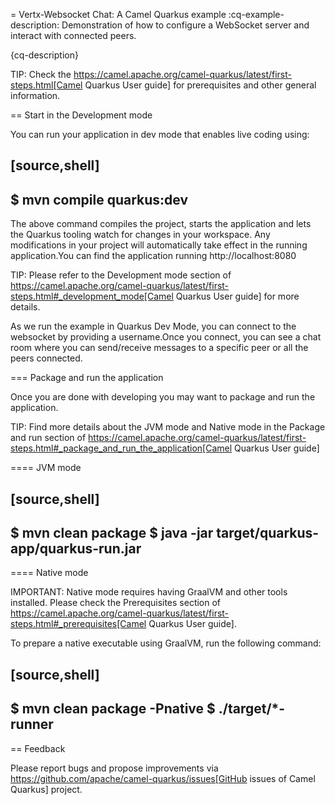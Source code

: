 = Vertx-Websocket Chat: A Camel Quarkus example
:cq-example-description: Demonstration of how to configure a WebSocket server and interact with connected peers.

{cq-description}

TIP: Check the https://camel.apache.org/camel-quarkus/latest/first-steps.html[Camel Quarkus User guide] for prerequisites
and other general information.

== Start in the Development mode

You can run your application in dev mode that enables live coding using:

[source,shell]
----
$ mvn compile quarkus:dev
----

The above command compiles the project, starts the application and lets the Quarkus tooling watch for changes in your
workspace. Any modifications in your project will automatically take effect in the running application.You can find the application running http://localhost:8080


TIP: Please refer to the Development mode section of
https://camel.apache.org/camel-quarkus/latest/first-steps.html#_development_mode[Camel Quarkus User guide] for more details.

As we run the example in Quarkus Dev Mode, you can connect to the websocket by providing a username.Once you connect, you can see a chat room where you can send/receive messages to a specific peer or all the peers connected.

=== Package and run the application

Once you are done with developing you may want to package and run the application.

TIP: Find more details about the JVM mode and Native mode in the Package and run section of
https://camel.apache.org/camel-quarkus/latest/first-steps.html#_package_and_run_the_application[Camel Quarkus User guide]

==== JVM mode

[source,shell]
----
$ mvn clean package
$ java -jar target/quarkus-app/quarkus-run.jar
----

==== Native mode

IMPORTANT: Native mode requires having GraalVM and other tools installed. Please check the Prerequisites section
of https://camel.apache.org/camel-quarkus/latest/first-steps.html#_prerequisites[Camel Quarkus User guide].

To prepare a native executable using GraalVM, run the following command:

[source,shell]
----
$ mvn clean package -Pnative
$ ./target/*-runner
----

== Feedback

Please report bugs and propose improvements via https://github.com/apache/camel-quarkus/issues[GitHub issues of Camel Quarkus] project.